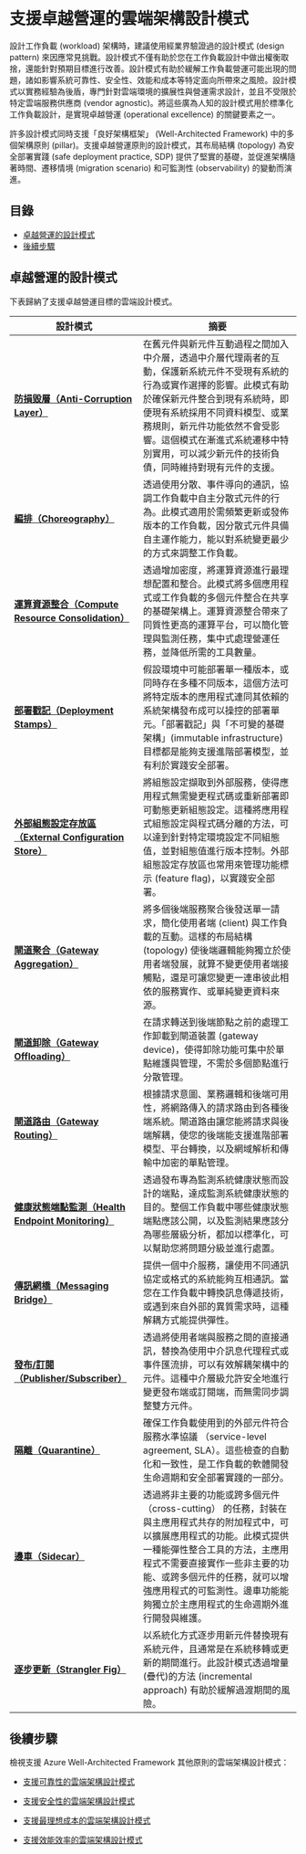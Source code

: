 # 支援卓越營運的雲端架構設計模式

設計工作負載 (workload) 架構時，建議使用經業界驗證過的設計模式 (design
pattern) 來因應常見挑戰。設計模式不僅有助於您在工作負載設計中做出權衡取捨，還能針對預期目標進行改善。設計模式有助於緩解工作負載營運可能出現的問題，諸如影響系統可靠性、安全性、效能和成本等特定面向所帶來之風險。設計模式以實務經驗為後盾，專門針對雲端環境的擴展性與營運需求設計，並且不受限於特定雲端服務供應商 (vendor
agnostic)。將這些廣為人知的設計模式用於標準化工作負載設計，是實現卓越營運 (operational
excellence) 的關鍵要素之一。

許多設計模式同時支援「良好架構框架」 (Well-Architected Framework)
中的多個架構原則 (pillar)。支援卓越營運原則的設計模式，其布局結構 (topology) 為安全部署實踐 (safe
deployment practice,
SDP) 提供了堅實的基礎，並促進架構隨著時間、遷移情境 (migration
scenario) 和可監測性 (observability) 的變動而演進。

## 目錄

  - [卓越營運的設計模式](#卓越營運的設計模式)
  - [後續步驟](#後續步驟)

## 卓越營運的設計模式

下表歸納了支援卓越營運目標的雲端設計模式。

| 設計模式 | 摘要 |
|----|----|
| [**防損毀層（Anti-Corruption Layer）**](https://github.com/MicrosoftDocs/architecture-center/blob/main/docs/patterns/anti-corruption-layer-content.md) | 在舊元件與新元件互動過程之間加入中介層，透過中介層代理兩者的互動，保護新系統元件不受現有系統的行為或實作選擇的影響。此模式有助於確保新元件整合到現有系統時，即便現有系統採用不同資料模型、或業務規則，新元件功能依然不會受影響。這個模式在漸進式系統遷移中特別實用，可以減少新元件的技術負債，同時維持對現有元件的支援。 |
| [**編排（Choreography）**](https://github.com/MicrosoftDocs/architecture-center/blob/main/docs/patterns/choreography-content.md) | 透過使用分散、事件導向的通訊，協調工作負載中自主分散式元件的行為。此模式適用於需頻繁更新或發佈版本的工作負載，因分散式元件具備自主運作能力，能以對系統變更最少的方式來調整工作負載。 |
| [**運算資源整合（Compute Resource Consolidation）**](https://github.com/MicrosoftDocs/architecture-center/blob/main/docs/patterns/compute-resource-consolidation-content.md) | 透過增加密度，將運算資源進行最理想配置和整合。此模式將多個應用程式或工作負載的多個元件整合在共享的基礎架構上。運算資源整合帶來了同質性更高的運算平台，可以簡化管理與監測任務，集中式處理營運任務，並降低所需的工具數量。 |
| [**部署戳記（Deployment Stamps）**](https://github.com/MicrosoftDocs/architecture-center/blob/main/docs/patterns/deployment-stamp-content.md) | 假設環境中可能部署單一種版本，或同時存在多種不同版本，這個方法可將特定版本的應用程式連同其依賴的系統架構發布成可以操控的部署單元。「部署戳記」與「不可變的基礎架構」(immutable infrastructure) 目標都是能夠支援進階部署模型，並有利於實踐安全部署。 |
| [**外部組態設定存放區（External Configuration Store）**](https://github.com/MicrosoftDocs/architecture-center/blob/main/docs/patterns/external-configuration-store-content.md) | 將組態設定擷取到外部服務，使得應用程式無需變更程式碼或重新部署即可動態更新組態設定。這種將應用程式組態設定與程式碼分離的方法，可以達到針對特定環境設定不同組態值，並對組態值進行版本控制。外部組態設定存放區也常用來管理功能標示 (feature flag)，以實踐安全部署。 |
| [**閘道聚合（Gateway Aggregation）**](https://github.com/MicrosoftDocs/architecture-center/blob/main/docs/patterns/gateway-aggregation-content.md) | 將多個後端服務聚合後發送單一請求，簡化使用者端 (client) 與工作負載的互動。這樣的布局結構 (topology) 使後端邏輯能夠獨立於使用者端發展，就算不變更使用者端接觸點，還是可讓您變更一連串彼此相依的服務實作、或單純變更資料來源。 |
| [**閘道卸除（Gateway Offloading）**](https://github.com/MicrosoftDocs/architecture-center/blob/main/docs/patterns/gateway-offloading-content.md) | 在請求轉送到後端節點之前的處理工作卸載到閘道裝置 (gateway device)，使得卸除功能可集中於單點維護與管理，不需於多個節點進行分散管理。 |
| [**閘道路由（Gateway Routing）**](https://github.com/MicrosoftDocs/architecture-center/blob/main/docs/patterns/gateway-offloading-content.md) | 根據請求意圖、業務邏輯和後端可用性，將網路傳入的請求路由到各種後端系統。閘道路由讓您能將請求與後端解耦，使您的後端能支援進階部署模型、平台轉換，以及網域解析和傳輸中加密的單點管理。 |
| [**健康狀態端點監測（Health Endpoint Monitoring）**](https://github.com/MicrosoftDocs/architecture-center/blob/main/docs/patterns/health-endpoint-monitoring-content.md) | 透過發布專為監測系統健康狀態而設計的端點，達成監測系統健康狀態的目的。整個工作負載中哪些健康狀態端點應該公開，以及監測結果應該分為哪些層級分析，都加以標準化，可以幫助您將問題分級並進行處置。 |
| [**傳訊網橋（Messaging Bridge）**](https://github.com/MicrosoftDocs/architecture-center/blob/main/docs/patterns/messaging-bridge-content.md) | 提供一個中介服務，讓使用不同通訊協定或格式的系統能夠互相通訊。當您在工作負載中轉換訊息傳遞技術，或遇到來自外部的異質需求時，這種解耦方式能提供彈性。 |
| [**發布/訂閱（Publisher/Subscriber）**](https://github.com/MicrosoftDocs/architecture-center/blob/main/docs/patterns/publisher-subscriber-content.md) | 透過將使用者端與服務之間的直接通訊，替換為使用中介訊息代理程式或事件匯流排，可以有效解耦架構中的元件。這種中介層級允許安全地進行變更發布端或訂閱端，而無需同步調整雙方元件。 |
| [**隔離（Quarantine）**](https://github.com/MicrosoftDocs/architecture-center/blob/main/docs/patterns/quarantine-content.md) | 確保工作負載使用到的外部元件符合服務水準協議 （service-level agreement, SLA）。這些檢查的自動化和一致性，是工作負載的軟體開發生命週期和安全部署實踐的一部分。 |
| [**邊車（Sidecar）**](https://github.com/MicrosoftDocs/architecture-center/blob/main/docs/patterns/sidecar-content.md) | 透過將非主要的功能或跨多個元件 （cross-cutting） 的任務，封裝在與主應用程式共存的附加程式中，可以擴展應用程式的功能。此模式提供一種能彈性整合工具的方法，主應用程式不需要直接實作一些非主要的功能、或跨多個元件的任務，就可以增強應用程式的可監測性。邊車功能能夠獨立於主應用程式的生命週期外進行開發與維護。 |
| [**逐步更新（Strangler Fig）**](https://github.com/MicrosoftDocs/architecture-center/blob/main/docs/patterns/strangler-fig-content.md) | 以系統化方式逐步用新元件替換現有系統元件，且通常是在系統移轉或更新的期間進行。此設計模式透過增量(疊代)的方法 (incremental approach) 有助於緩解過渡期間的風險。 |

## 後續步驟

檢視支援 Azure Well-Architected Framework 其他原則的雲端架構設計模式：

- [支援可靠性的雲端架構設計模式](https://learn.microsoft.com/en-us/azure/well-architected/reliability/design-patterns)

- [支援安全性的雲端架構設計模式](https://learn.microsoft.com/en-us/azure/well-architected/security/design-patterns)

- [支援最理想成本的雲端架構設計模式](https://learn.microsoft.com/en-us/azure/well-architected/cost-optimization/design-patterns)

- [支援效能效率的雲端架構設計模式](https://learn.microsoft.com/en-us/azure/well-architected/performance-efficiency/design-patterns)
